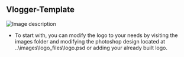 ## Vlogger-Template
![Image description](https://github.com/stevemats/Vlogger-Template/blob/master/images/bg_screenshot/Screenshot_2019-10-12%20Vlogger%20Template%20Home.png)

- To start with, you can modify the logo to your needs by visiting the images folder and modifying the photoshop design located at ..\images\logo_files\logo.psd or adding your already built logo.



